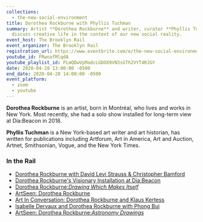 ```yaml
---
collections:
  - the-new-social-environment
title: Dorothea Rockburne with Phyllis Tuchman
summary: Artist **Dorothea Rockburne** and writer, curator **Phyllis Tuchman**
  discuss creative life in the context of our new social reality.
event_host: The Brooklyn Rail
event_organizer: The Brooklyn Rail
registration_url: https://www.eventbrite.com/e/the-new-social-environment-30-lyle-ashton-harris-mckenzie-wark-tickets-103168923026
youtube_id: FRwnafMlqdA
youtube_playlist_id: PLmQDwVpMadcLGDOX9VN3sGTh2VYT4RJGY
date: 2020-04-28 13:00:00 -0500
end_date: 2020-04-28 14:00:00 -0500
event_platform:
  - zoom
  - youtube
---
```

**Dorothea Rockburne** is an artist, born in Montréal, who lives and works in New York. Most recently, she had a solo show installed for long-term view at Dia:Beacon in 2018.

**Phyllis Tuchman** is a New York-based art writer and art historian, has written for publications including Artforum, Art in America, Art and Auction, Artnet, Smithsonian, Vogue, and the New York Times.

### In the Rail

* [Dorothea Rockburne with David Levi Strauss & Christopher Bamford](https://brooklynrail.org/2011/07/art/dorothea-rockburne-with-david-levi-strauss-and-christopher-bamford)
* [Dorothea Rockburne's Visionary Installation at Dia:Beacon](https://brooklynrail.org/2019/07/1by1/Dorothea-Rockburnes-Visionary-Installation-at-DiaBeacon)
* [Dorothea Rockburne:*Drawing Which Makes Itself*](https://brooklynrail.org/2013/11/artseen/dorothea-rockburne-drawing-which-makes-itself)
* [ArtSeen: Dorothea Rockburne](https://brooklynrail.org/2018/10/artseen/Dorothea-Rockburne-1)
* [Art In Conversation: Dorothea Rockburne and Klaus Kertess](https://brooklynrail.org/2005/01/art/dorothea-rockburne-and-klaus-kertess)
* [Isabelle Dervaux and Dorothea Rockburne with Phong Bui](https://brooklynrail.org/2007/10/art/isabelle-dervaux-and-dorothea-rockburne-)
* [ArtSeen: Dorothea Rockburne:*Astronomy Drawings*](https://brooklynrail.org/2010/04/artseen/dorothea-rockburne-astronomy-drawings)

